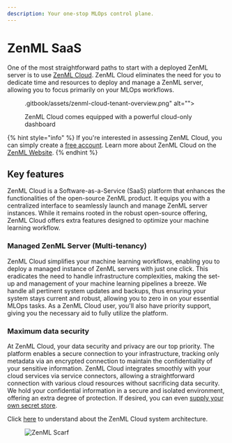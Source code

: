 ```yaml
---
description: Your one-stop MLOps control plane.
---
```


# ZenML SaaS

One of the most straightforward paths to start with a deployed ZenML server is to use [ZenML Cloud](https://zenml.io/cloud). ZenML Cloud eliminates the need for you to dedicate time and resources to deploy and manage a ZenML server, allowing you to focus primarily on your MLOps workflows.

<div data-full-width="true">

<figure>.gitbook/assets/zenml-cloud-tenant-overview.png" alt=""><figcaption><p>ZenML Cloud comes equipped with a powerful cloud-only dashboard</p></figcaption></figure>

</div>

{% hint style="info" %}
If you're interested in assessing ZenML Cloud, you can simply create a [free account](https://cloud.zenml.io/?utm\_source=docs\&utm\_medium=referral\_link\&utm\_campaign=cloud\_promotion\&utm\_content=signup\_link). Learn more about ZenML Cloud on the [ZenML Website](https://zenml.io/cloud).
{% endhint %}

## Key features

ZenML Cloud is a Software-as-a-Service (SaaS) platform that enhances the functionalities of the open-source ZenML product. It equips you with a centralized interface to seamlessly launch and manage ZenML server instances. While it remains rooted in the robust open-source offering, ZenML Cloud offers extra features designed to optimize your machine learning workflow.

### Managed ZenML Server (Multi-tenancy)

ZenML Cloud simplifies your machine learning workflows, enabling you to deploy a managed instance of ZenML servers with just one click. This eradicates the need to handle infrastructure complexities, making the set-up and management of your machine learning pipelines a breeze. We handle all pertinent system updates and backups, thus ensuring your system stays current and robust, allowing you to zero in on your essential MLOps tasks. As a ZenML Cloud user, you'll also have priority support, giving you the necessary aid to fully utilize the platform.

### Maximum data security

At ZenML Cloud, your data security and privacy are our top priority. The platform enables a secure connection to your infrastructure, tracking only metadata via an encrypted connection to maintain the confidentiality of your sensitive information. ZenML Cloud integrates smoothly with your cloud services via service connectors, allowing a straightforward connection with various cloud resources without sacrificing data security. We hold your confidential information in a secure and isolated environment, offering an extra degree of protection. If desired, you can even [supply your own secret store](../../deploying-zenml/manage-the-deployed-services/custom-secret-stores.md).

Click [here](README.md) to understand about the ZenML Cloud system architecture.

<figure><img src="https://static.scarf.sh/a.png?x-pxid=f0b4f458-0a54-4fcd-aa95-d5ee424815bc" alt="ZenML Scarf"><figcaption></figcaption></figure>
